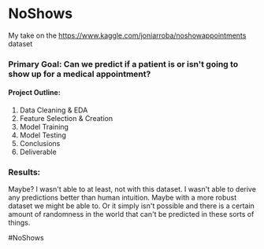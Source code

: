 # NoShows
My take on the https://www.kaggle.com/joniarroba/noshowappointments dataset

### Primary Goal: Can we predict if a patient is or isn't going to show up for a medical appointment?

#### Project Outline:
1. Data Cleaning & EDA
2. Feature Selection & Creation
3. Model Training
4. Model Testing
5. Conclusions
6. Deliverable

### Results:
Maybe? I wasn't able to at least, not with this dataset. I wasn't able to derive any predictions better than human intuition. Maybe with a more robust dataset we might be able to. Or it simply isn't possible and there is a certain amount of randomness in the world that can't be predicted in these sorts of things.

#NoShows
